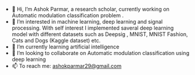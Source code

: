 - 👋 Hi, I’m Ashok Parmar, a research scholar, currently working on Automatic modulation classification problem .
- 👀 I’m interested in machine learning, deep learning and signal processing. With self interest I implemented saveral deep learning model with different datasets such as Deepsig , MNIST, MNIST Fashion, Cats and Dogs (Kaggle dataset) etc.
- 🌱 I’m currently learning artificial intelligence 
- 💞️ I’m looking to collaborate on Automatic modulation classification using deep learning
- 📫 To reach me: ashokparmar29@gmail.com

<!---
ashokparmar29/ashokparmar29 is a ✨ special ✨ repository because its `README.md` (this file) appears on your GitHub profile.
You can click the Preview link to take a look at your changes.
--->
